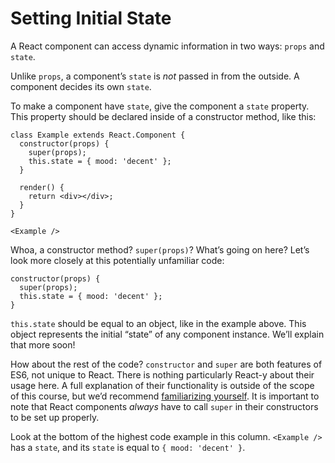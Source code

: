 # Setting Initial State

A React component can access dynamic information in two ways: ``props`` and ``state``.

Unlike ``props``, a component’s ``state`` is *not* passed in from the outside. A component decides its own ``state``.

To make a component have ``state``, give the component a ``state`` property. This property should be declared inside of a constructor method, like this:

```
class Example extends React.Component {
  constructor(props) {
    super(props);
    this.state = { mood: 'decent' };
  }

  render() {
    return <div></div>;
  }
}

<Example />
```

Whoa, a constructor method? ``super(props)``? What’s going on here? Let’s look more closely at this potentially unfamiliar code:

```
constructor(props) {
  super(props);
  this.state = { mood: 'decent' };
}
```

``this.state`` should be equal to an object, like in the example above. This object represents the initial “state” of any component instance. We’ll explain that more soon!

How about the rest of the code? ``constructor`` and ``super`` are both features of ES6, not unique to React. There is nothing particularly React-y about their usage here. A full explanation of their functionality is outside of the scope of this course, but we’d recommend [familiarizing yourself](http://exploringjs.com/es6/ch_classes.html). It is important to note that React components *always* have to call ``super`` in their constructors to be set up properly.

Look at the bottom of the highest code example in this column. ``<Example />`` has a ``state``, and its ``state`` is equal to ``{ mood: 'decent' }``.